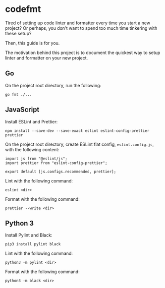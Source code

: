 # codefmt

Tired of setting up code linter and formatter every time you start a new project? Or perhaps, you don't want to spend too much time tinkering with these setup?

Then, this guide is for you.

The motivation behind this project is to document the quickest way to setup linter and formatter on your new project.

## Go

On the project root directory, run the following:

```
go fmt ./...
```

## JavaScript

Install ESLint and Prettier:

```
npm install --save-dev --save-exact eslint eslint-config-prettier prettier
```

On the project root directory, create ESLint flat config, `eslint.config.js`, with the following content:

```
import js from "@eslint/js";
import prettier from "eslint-config-prettier";

export default [js.configs.recommended, prettier];
```

Lint with the following command:

```
eslint <dir>
```

Format with the following command:

```
prettier --write <dir>
```

## Python 3

Install Pylint and Black:

```
pip3 install pylint black
```

Lint with the following command:

```
python3 -m pylint <dir>
```

Format with the following command:

```
python3 -m black <dir>
```
